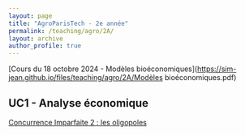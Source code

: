 ```yaml
---
layout: page
title: "AgroParisTech - 2e année"
permalink: /teaching/agro/2A/
layout: archive
author_profile: true
---
```


[Cours du 18 octobre 2024 - Modèles bioéconomiques](https://sim-jean.github.io/files/teaching/agro/2A/Modèles bioéconomiques.pdf)

## UC1 - Analyse économique

[Concurrence Imparfaite 2 : les oligopoles](https://github.com/sim-jean/classes_agroparistech/blob/main/tutorial_game_theory.html)